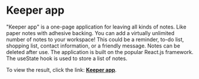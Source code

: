 # Keeper app

"Keeper app" is a one-page application for leaving all kinds of notes. Like paper notes with adhesive backing. You can add a virtually unlimited number of notes to your workspace! This could be a reminder, to-do list, shopping list, contact information, or a friendly message. Notes can be deleted after use. The application is built on the popular React.js framework. The useState hook is used to store a list of notes.

To view the result, click the link: [**Keeper app**](https://keeper-app-silk.vercel.app/).